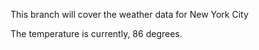 This branch will cover the weather data for New York City

The temperature is currently, 86 degrees.

